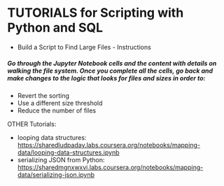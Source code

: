 # TUTORIALS for Scripting with Python and SQL



* Build a Script to Find Large Files - Instructions
##### Go through the Jupyter Notebook cells and the content with details on walking the file system. Once you complete all the cells, go back and make changes to the logic that looks for files and sizes in order to:

* Revert the sorting
* Use a different size threshold
* Reduce the number of files 

OTHER Tutorials:
* looping data structures: https://sharedludpaday.labs.coursera.org/notebooks/mapping-data/looping-data-structures.ipynb
* serializing JSON from Python: https://sharedmgnxwxvi.labs.coursera.org/notebooks/mapping-data/serializing-json.ipynb
